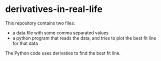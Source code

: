 # derivatives-in-real-life
This repository contains two files: 
 - a data file with some comma separated values
 - a python program that reads the data, and tries to plot the best fit line for that data
 
The Python code uses derivaties to find the best fit line. 
